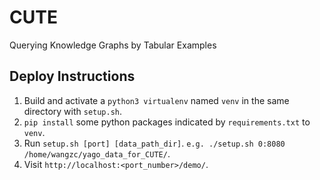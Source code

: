 # CUTE
Querying Knowledge Graphs by Tabular Examples

## Deploy Instructions

1. Build and activate a `python3 virtualenv` named `venv` in the same directory with `setup.sh`.
2. `pip install` some python packages indicated by `requirements.txt` to `venv`.
3. Run `setup.sh [port] [data_path_dir]`. `e.g. ./setup.sh 0:8080 /home/wangzc/yago_data_for_CUTE/`.
4. Visit `http://localhost:<port_number>/demo/`.
